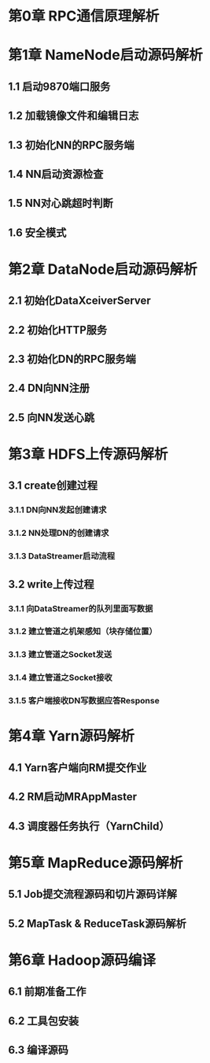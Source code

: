 # 第0章 RPC通信原理解析
# 第1章 NameNode启动源码解析
## 1.1 启动9870端口服务
## 1.2 加载镜像文件和编辑日志
## 1.3 初始化NN的RPC服务端
## 1.4 NN启动资源检查
## 1.5 NN对心跳超时判断
## 1.6 安全模式
# 第2章 DataNode启动源码解析
## 2.1 初始化DataXceiverServer
## 2.2 初始化HTTP服务
## 2.3 初始化DN的RPC服务端
## 2.4 DN向NN注册
## 2.5 向NN发送心跳
# 第3章 HDFS上传源码解析
## 3.1 create创建过程
### 3.1.1 DN向NN发起创建请求
### 3.1.2 NN处理DN的创建请求
### 3.1.3 DataStreamer启动流程
## 3.2 write上传过程
### 3.1.1 向DataStreamer的队列里面写数据
### 3.1.2 建立管道之机架感知（块存储位置）
### 3.1.3 建立管道之Socket发送
### 3.1.4 建立管道之Socket接收
### 3.1.5 客户端接收DN写数据应答Response
# 第4章 Yarn源码解析
## 4.1 Yarn客户端向RM提交作业
## 4.2 RM启动MRAppMaster
## 4.3 调度器任务执行（YarnChild）
# 第5章 MapReduce源码解析
## 5.1 Job提交流程源码和切片源码详解
## 5.2 MapTask & ReduceTask源码解析
# 第6章 Hadoop源码编译
## 6.1 前期准备工作
## 6.2 工具包安装
## 6.3 编译源码
